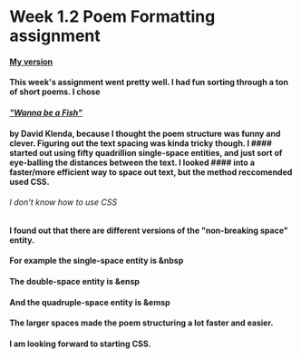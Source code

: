 # Week 1.2 Poem Formatting assignment

#### [ My version ](https://danandcook.github.io/class-1-2)

#### This week's assignment went pretty well. I had fun sorting through a ton of short poems. I chose 
#### [ _"Wanna be a Fish"_ ](http://img.bhs4.com/9A/B/9AB0AF17804A5F589E78B76449F7BC47D192CFEE_lis.jpg)
#### by David Klenda, because I thought the poem structure was funny and clever. Figuring out the text spacing was kinda tricky though. I #### started out using fifty quadrillion single-space entities, and just sort of eye-balling the distances between the text. I looked #### into a faster/more efficient way to space out text, but the method reccomended used CSS. #
###### I don't know how to use CSS 

#### I found out that there are different versions of the "non-breaking space" entity. 
#### For example the single-space entity is **&nbsp**
#### The double-space entity is **&ensp**
#### And the quadruple-space entity is **&emsp**

#### The larger spaces made the poem structuring a lot faster and easier.
#### I am looking forward to starting CSS.

